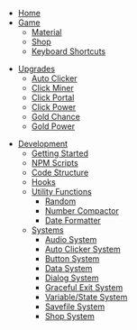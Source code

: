 <!--
  OVERVIEW
-->
* [Home](/)
* [Game](/game/)
  * [Material](/game/material.md)
  * [Shop](/game/shop.md)
  * [Keyboard Shortcuts](/game/keyboard-shortcuts.md)
<!--
  GAME CONTENT REFERENCE
-->
* [Upgrades](/upgrades/)
  * [Auto Clicker](/upgrades/auto-clicker.md)
  * [Click Miner](/upgrades/click-miner.md)
  * [Click Portal](/upgrades/click-portal.md)
  * [Click Power](/upgrades/click-power.md)
  * [Gold Chance](/upgrades/gold-chance.md)
  * [Gold Power](/upgrades/gold-power.md)
<!--
  DEVELOPER DOCUMENTATION
-->
* [Development](/dev/)
  * [Getting Started](/dev/#getting-started)
  * [NPM Scripts](/dev/#npm-scripts)
  * [Code Structure](/dev/#code-structure)
  * [Hooks](/dev/#hooks)
  * [Utility Functions](/dev/#utility-functions)
    * [Random](/dev/utils/random.md)
    * [Number Compactor](/dev/utils/number-compact.md)
    * [Date Formatter](/dev/utils/date.md)
  * [Systems](/dev/#systems)
    * [Audio System](/dev/systems/audio.md)
    * [Auto Clicker System](/dev/systems/autoclicker.md)
    * [Button System](/dev/systems/button.md)
    * [Data System](/dev/systems/data-manager.md)
    * [Dialog System](/dev/systems/dialog.md)
    * [Graceful Exit System](/dev/systems/graceful-exit.md)
    * [Variable/State System](/dev/systems/vars.md)
    * [Savefile System](/dev/systems/savefile-manager.md)
    * [Shop System](/dev/systems/shop.md)


